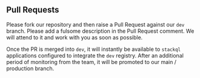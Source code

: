 
## Pull Requests

Please fork our repository and then raise a Pull Request against our `dev` branch.  Please add a fulsome description in the Pull Request comment.  We will attend to it and work with you as soon as possible.  

Once the PR is merged into `dev`, it will instantly be available to `stackql` applications configured to integrate the `dev` registry.  After an additional period of monitoring from the team, it will be promoted to our main / production branch.
